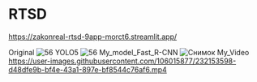 # RTSD

https://zakonreal-rtsd-9app-morct6.streamlit.app/

Original
![56](https://user-images.githubusercontent.com/106015877/232149851-d725de4e-1026-40d9-8d07-a2570e473660.jpg)
YOLO5
![56](https://user-images.githubusercontent.com/106015877/232149545-2d91e0e3-9d9e-4750-a055-1b2f560d2b25.jpg)
My_model_Fast_R-CNN
![Снимок](https://user-images.githubusercontent.com/106015877/232149937-c46d96e9-44e1-457c-8023-c14aa73eaa81.PNG)
My_Video
https://user-images.githubusercontent.com/106015877/232153598-d48dfe9b-bf4e-43a1-897e-bf8544c76af6.mp4
